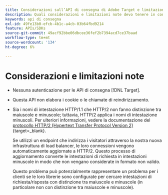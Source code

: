 ```yaml
---
title: Considerazioni sull’API di consegna di Adobe Target e limitazioni note
description: Quali considerazioni e limitazioni note devo tenere in considerazione quando utilizzo [!UICONTROL Adobe Target Delivery API]?
keywords: api di consegna
exl-id: 49fe13b0-efcb-4b1c-a4cb-03b64fbd9214
feature: APIs/SDKs
source-git-commit: 49acf92bbe06dbcee36fef2b7394acd7ce37baad
workflow-type: tm+mt
source-wordcount: '134'
ht-degree: 6%

---
```


# Considerazioni e limitazioni note

* Nessuna autenticazione per le API di consegna [!DNL Target].
* Questa API non elabora i cookie o le chiamate di reindirizzamento.
* Sia i nomi di intestazione HTTP/1.1 che HTTP/2 non fanno distinzione tra maiuscole e minuscole; tuttavia, HTTP/2 applica i nomi di intestazione minuscoli. Per ulteriori informazioni, vedere la documentazione del [protocollo HTTP/2 (Hypertext Transfer Protocol Version 2)](https://www.rfc-editor.org/rfc/rfc7540#section-8.1.2){target=_blank}.

  Se utilizzi un endpoint che indirizza i visitatori attraverso la nostra nuova infrastruttura di load balancer, le loro connessioni vengono automaticamente aggiornate a HTTP/2. Questo processo di aggiornamento converte le intestazioni di richiesta in intestazioni minuscole in modo che non vengano considerate in formato non valido.

  Questo problema può potenzialmente rappresentare un problema per i clienti se le loro librerie sono configurate per cercare intestazioni di richiesta/risposta con distinzione tra maiuscole e minuscole (in particolare non con distinzione tra maiuscole e minuscole).
